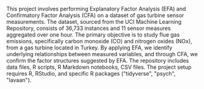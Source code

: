 This project involves performing Explanatory Factor Analysis (EFA) and Confirmatory Factor Analysis (CFA) on a dataset of gas turbine sensor measurements. 
The dataset, sourced from the UCI Machine Learning Repository, consists of 36,733 instances and 11 sensor measures aggregated over one hour. 
The primary objective is to study flue gas emissions, specifically carbon monoxide (CO) and nitrogen oxides (NOx), from a gas turbine located in Turkey. 
By applying EFA, we identify underlying relationships between measured variables, and through CFA, we confirm the factor structures suggested by EFA. 
The repository includes data files, R scripts, R Markdown notebooks, CSV files. 
The project setup requires R, RStudio, and specific R packages ("tidyverse", "psych", "lavaan").
